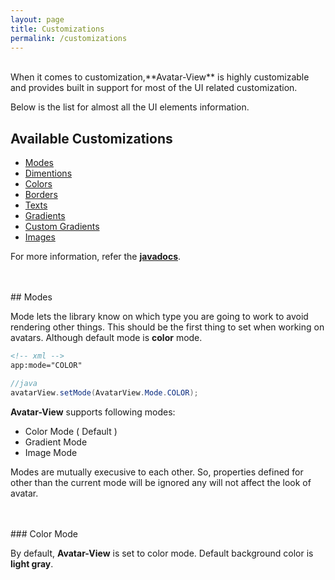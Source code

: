 ```yaml
---
layout: page
title: Customizations
permalink: /customizations
---
```


<br/>
When it comes to customization,**Avatar-View** is highly customizable and provides built in support for most of the UI related customization.

Below is the list for almost all the UI elements information.

## Available Customizations

* [Modes](#modes)
* [Dimentions](#dimensions)
* [Colors](#colors)
* [Borders](#borders)
* [Texts](#texts)
* [Gradients](#gradients)
* [Custom Gradients](#custom_gradients)
* [Images](#images)

For more information, refer the [**javadocs**]().

<div class="modes"></div>
<br/>
<br/>
## Modes

Mode lets the library know on which type you are going to work to avoid rendering other things.
This should be the first thing to set when working on avatars. Although default mode is **color** mode.

```xml
<!-- xml -->
app:mode="COLOR"
```

```java
//java
avatarView.setMode(AvatarView.Mode.COLOR);
```

**Avatar-View** supports following modes:
* Color Mode ( Default )
* Gradient Mode
* Image Mode

Modes are mutually execusive to each other. So, properties defined for other than the current mode will be ignored any will not affect the look of avatar. 


<div id="colors"></div>
<br/>
<br/>
### Color Mode

By default, **Avatar-View** is set to color mode. Default background color is **light gray**.